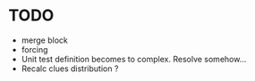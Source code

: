 # TODO

* merge block
* forcing
* Unit test definition becomes to complex. Resolve somehow...
* Recalc clues distribution ?
